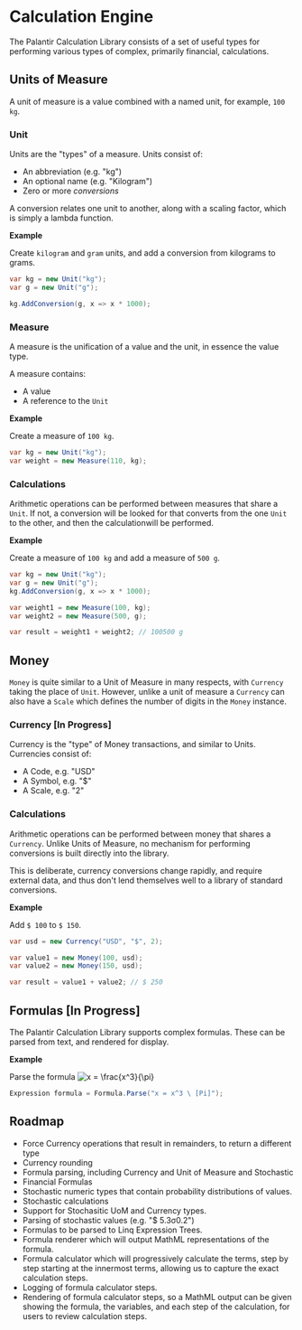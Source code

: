 # Calculation Engine
The Palantir Calculation Library consists of a set of useful types for performing various types of complex, primarily financial, calculations.

## Units of Measure
A unit of measure is a value combined with a named unit, for example, ```100 kg```.

### Unit
Units are the "types" of a measure. Units consist of:

* An abbreviation (e.g. "kg")
* An optional name (e.g. "Kilogram")
* Zero or more *conversions*

A conversion relates one unit to another, along with a scaling factor, which is simply a lambda function.

**Example**

Create ```kilogram``` and ```gram``` units, and add a conversion from kilograms to grams.

~~~csharp
var kg = new Unit("kg");
var g = new Unit("g");

kg.AddConversion(g, x => x * 1000);
~~~

### Measure
A measure is the unification of a value and the unit, in essence the value type.

A measure contains:

* A value
* A reference to the ```Unit```

**Example**

Create a measure of ```100 kg```.

~~~csharp
var kg = new Unit("kg");
var weight = new Measure(110, kg);
~~~

### Calculations
Arithmetic operations can be performed between measures that share a ```Unit```. If not, a conversion will be looked for that converts from the one ```Unit``` to the other, and then the calculationwill be performed.

**Example**

Create a measure of ```100 kg``` and add a measure of ```500 g```.

~~~csharp
var kg = new Unit("kg");
var g = new Unit("g");
kg.AddConversion(g, x => x * 1000);

var weight1 = new Measure(100, kg);
var weight2 = new Measure(500, g);

var result = weight1 + weight2; // 100500 g
~~~

## Money
```Money``` is quite similar to a Unit of Measure in many respects, with ```Currency``` taking the place of ```Unit```. However, unlike a unit of measure a ```Currency``` can also have a ```Scale``` which defines the number of digits in the ```Money``` instance.

### Currency [In Progress]

Currency is the "type" of Money transactions, and similar to Units. Currencies consist of:

* A Code, e.g. "USD"
* A Symbol, e.g. "$"
* A Scale, e.g. "2"

### Calculations
Arithmetic operations can be performed between money that shares a ```Currency```. Unlike Units of Measure, no mechanism for performing conversions is built directly into the library.

This is deliberate, currency conversions change rapidly, and require external data, and thus don't lend themselves well to a library of standard conversions.

**Example**

Add ```$ 100``` to ```$ 150```.

~~~csharp
var usd = new Currency("USD", "$", 2);

var value1 = new Money(100, usd);
var value2 = new Money(150, usd);

var result = value1 + value2; // $ 250
~~~

## Formulas [In Progress]

The Palantir Calculation Library supports complex formulas. These can be parsed from text, and rendered for display.

**Example**

Parse the formula ![x = \frac{x^3}{\pi}](https://github.com/palantirza/Numeric/raw/master/_images/simple_eq.png "Simple Equation")

~~~csharp
Expression formula = Formula.Parse("x = x^3 \ [Pi]");
~~~

## Roadmap

* Force Currency operations that result in remainders, to return a different type
* Currency rounding
* Formula parsing, including Currency and Unit of Measure and Stochastic
* Financial Formulas
* Stochastic numeric types that contain probability distributions of values.
* Stochastic calculations
* Support for Stochasitic UoM and Currency types.
* Parsing of stochastic values (e.g. "$ 5.3σ0.2")
* Formulas to be parsed to Linq Expression Trees.
* Formula renderer which will output MathML representations of the formula.
* Formula calculator which will progressively calculate the terms, step by step starting at the innermost terms, allowing us to capture the exact calculation steps.
* Logging of formula calculator steps.
* Rendering of formula calculator steps, so a MathML output can be given showing the formula, the variables, and each step of the calculation, for users to review calculation steps.